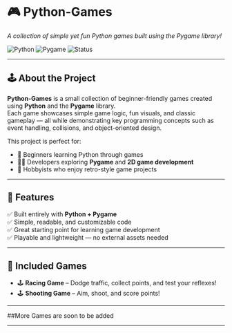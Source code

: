 # 🎮 Python-Games
*A collection of simple yet fun Python games built using the Pygame library!*

![Python](https://img.shields.io/badge/Python-3.x-blue.svg)
![Pygame](https://img.shields.io/badge/Library-Pygame-green.svg)
![Status](https://img.shields.io/badge/Status-Active-success.svg)

---

## 🕹️ About the Project
**Python-Games** is a small collection of beginner-friendly games created using **Python** and the **Pygame** library.  
Each game showcases simple game logic, fun visuals, and classic gameplay — all while demonstrating key programming concepts such as event handling, collisions, and object-oriented design.

This project is perfect for:
- 🧠 Beginners learning Python through games  
- 👨‍💻 Developers exploring **Pygame** and **2D game development**  
- 🎨 Hobbyists who enjoy retro-style game projects  

---

## 🎯 Features
✅ Built entirely with **Python + Pygame**  
✅ Simple, readable, and customizable code  
✅ Great starting point for learning game development  
✅ Playable and lightweight — no external assets needed  

---

## 🧩 Included Games
- 🕹️ **Racing Game** – Dodge traffic, collect points, and test your reflexes!
- 🕹️ **Shooting Game** – Aim, shoot, and score points!

---

##More Games are soon to be added

---
